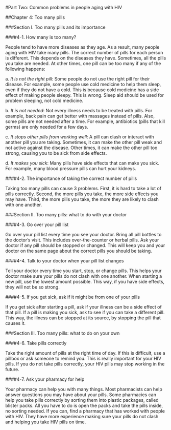 #Part Two: Common problems in people aging with HIV

##Chapter 4: Too many pills

###Section I. Too many pills and its importance

####4-1. How many is too many?

People tend to have more diseases as they age. As a result, many people aging with HIV take many pills. The correct number of pills for each person is different. This depends on the diseases they have. Sometimes, all the pills you take are needed. At other times, one pill can be too many if any of the following happens:

a.	*It is not the right pill*: Some people do not use the right pill for their disease. For example, some people use cold medicine to help them sleep, even if they do not have a cold. This is because cold medicine has a side effect of making people sleepy. This is wrong. Sleep aid should be used for problem sleeping, not cold medicine.

b.	*It is not needed*: Not every illness needs to be treated with pills. For example, back pain can get better with massages instead of pills. Also, some pills are not needed after a time. For example, antibiotics (pills that kill germs) are only needed for a few days. 

c.	*It stops other pills from working well*: A pill can clash or interact with another pill you are taking. Sometimes, it can make the other pill weak and not active against the disease. Other times, it can make the other pill too strong, causing you to be sick from side effects.

d.	*It makes you sick*: Many pills have side effects that can make you sick. For example, many blood pressure pills can hurt your kidneys.  

####4-2. The importance of taking the correct number of pills

Taking too many pills can cause 3 problems. First, it is hard to take a lot of pills correctly. Second, the more pills you take, the more side effects you may have. Third, the more pills you take, the more they are likely to clash with one another. 

###Section II. Too many pills: what to do with your doctor

####4-3. Go over your pill list

Go over your pill list every time you see your doctor. Bring all pill bottles to the doctor’s visit. This includes over-the-counter or herbal pills. Ask your doctor if any pill should be stopped or changed. This will keep you and your doctor on the same page about the correct pills you should be taking.

####4-4. Talk to your doctor when your pill list changes

Tell your doctor every time you start, stop, or change pills. This helps your doctor make sure your pills do not clash with one another. When starting a new pill, use the lowest amount possible. This way, if you have side effects, they will not be so strong. 

####4-5. If you get sick, ask if it might be from one of your pills

If you get sick after starting a pill, ask if your illness can be a side effect of that pill. If a pill is making you sick, ask to see if you can take a different pill. This way, the illness can be stopped at its source, by stopping the pill that causes it. 

###Section III. Too many pills: what to do on your own

####4-6. Take pills correctly

Take the right amount of pills at the right time of day. If this is difficult, use a pillbox or ask someone to remind you. This is really important for your HIV pills. If you do not take pills correctly, your HIV pills may stop working in the future.

####4-7. Ask your pharmacy for help

Your pharmacy can help you with many things. Most pharmacists can help answer questions you may have about your pills. Some pharmacies can help you take pills correctly by sorting them into plastic packages, called blister packs. All you have to do is open the packs and take the pills inside, no sorting needed. If you can, find a pharmacy that has worked with people with HIV. They have more experience making sure your pills do not clash and helping you take HIV pills on time.


